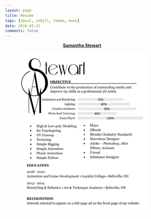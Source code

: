 ```yaml
---
layout: page
title: Resume
tags: [about, Jekyll, theme, moon]
date: 2016-03-21
comments: false
---
```

    
<center><a href="https://www.linkedin.com/in/samanthaastewart/">
<b>Samantha Stewart</b></a> </center>



<figure>
	 <a href="assets/img/rsum.jpg"><img src="assets/img/rsum.jpg"></a>
</figure>
